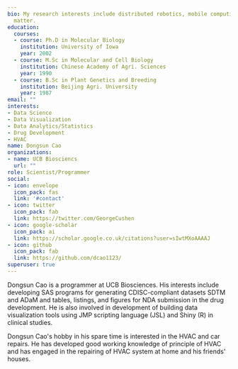 ```yaml
---
bio: My research interests include distributed robotics, mobile computing and programmable
  matter.
education:
  courses:
  - course: Ph.D in Molecular Biology
    institution: University of Iowa
    year: 2002
  - course: M.Sc in Molecular and Cell Biology
    institution: Chinese Academy of Agri. Sciences
    year: 1990
  - course: B.Sc in Plant Genetics and Breeding
    institution: Beijing Agri. University
    year: 1987
email: ""
interests:
- Data Science
- Data Visualization
- Data Analytics/Statistics
- Drug Development
- HVAC
name: Dongsun Cao 
organizations:
- name: UCB Biosciencs
  url: ""
role: Scientist/Programmer
social:
- icon: envelope
  icon_pack: fas
  link: '#contact'
- icon: twitter
  icon_pack: fab
  link: https://twitter.com/GeorgeCushen
- icon: google-scholar
  icon_pack: ai
  link: https://scholar.google.co.uk/citations?user=sIwtMXoAAAAJ
- icon: github
  icon_pack: fab
  link: https://github.com/dcao1123/
superuser: true
---
```


Dongsun Cao is a programmer at UCB Biosciences. His interests include developing SAS programs for generating CDISC-compliant datasets SDTM and ADaM and tables, listings, and figures for NDA submission in the drug development. He is also involved in development of building data visualization tools using JMP scripting language (JSL) and Shiny (R) in clinical studies. 

Dongsun Cao's hobby in his spare time is interested in the HVAC and car repairs. He has developed good working knowledge of principle of HVAC and has engaged in the repairing of HVAC system at home and his friends' houses. 
